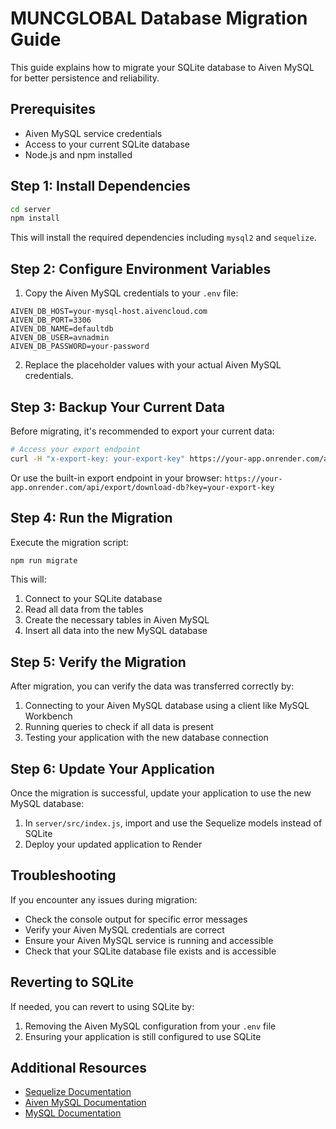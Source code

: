 # MUNCGLOBAL Database Migration Guide

This guide explains how to migrate your SQLite database to Aiven MySQL for better persistence and reliability.

## Prerequisites

- Aiven MySQL service credentials
- Access to your current SQLite database
- Node.js and npm installed

## Step 1: Install Dependencies

```bash
cd server
npm install
```

This will install the required dependencies including `mysql2` and `sequelize`.

## Step 2: Configure Environment Variables

1. Copy the Aiven MySQL credentials to your `.env` file:

```
AIVEN_DB_HOST=your-mysql-host.aivencloud.com
AIVEN_DB_PORT=3306
AIVEN_DB_NAME=defaultdb
AIVEN_DB_USER=avnadmin
AIVEN_DB_PASSWORD=your-password
```

2. Replace the placeholder values with your actual Aiven MySQL credentials.

## Step 3: Backup Your Current Data

Before migrating, it's recommended to export your current data:

```bash
# Access your export endpoint
curl -H "x-export-key: your-export-key" https://your-app.onrender.com/api/export/download-db -o backup.db
```

Or use the built-in export endpoint in your browser:
`https://your-app.onrender.com/api/export/download-db?key=your-export-key`

## Step 4: Run the Migration

Execute the migration script:

```bash
npm run migrate
```

This will:
1. Connect to your SQLite database
2. Read all data from the tables
3. Create the necessary tables in Aiven MySQL
4. Insert all data into the new MySQL database

## Step 5: Verify the Migration

After migration, you can verify the data was transferred correctly by:

1. Connecting to your Aiven MySQL database using a client like MySQL Workbench
2. Running queries to check if all data is present
3. Testing your application with the new database connection

## Step 6: Update Your Application

Once the migration is successful, update your application to use the new MySQL database:

1. In `server/src/index.js`, import and use the Sequelize models instead of SQLite
2. Deploy your updated application to Render

## Troubleshooting

If you encounter any issues during migration:

- Check the console output for specific error messages
- Verify your Aiven MySQL credentials are correct
- Ensure your Aiven MySQL service is running and accessible
- Check that your SQLite database file exists and is accessible

## Reverting to SQLite

If needed, you can revert to using SQLite by:

1. Removing the Aiven MySQL configuration from your `.env` file
2. Ensuring your application is still configured to use SQLite

## Additional Resources

- [Sequelize Documentation](https://sequelize.org/docs/v6/)
- [Aiven MySQL Documentation](https://docs.aiven.io/docs/products/mysql)
- [MySQL Documentation](https://dev.mysql.com/doc/)
